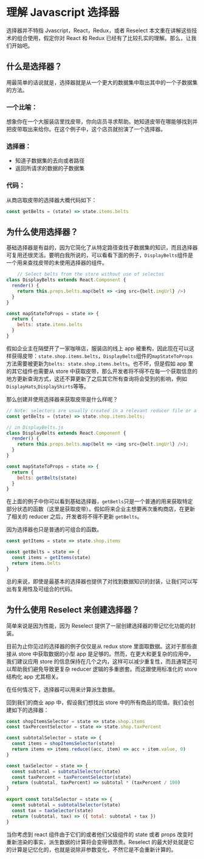 <!--
 * @Date: 2019-12-30 18:50:22
 * @LastEditors: guangling
 * @LastEditTime : 2019-12-30 20:08:44
 -->
# 理解 Javascript 选择器

选择器并不特指 Jvascript，React，Redux，或者 Reselect 本文重在讲解这些技术的组合使用，假定你对 React 和 Redux 已经有了比较扎实的理解。那么，让我们开始吧。

## 什么是选择器？

用最简单的话说就是，选择器就是从一个更大的数据集中取出其中的一个子数据集的方法。

### 一个比喻：

想象你在一个大服装店里找皮带，你向店员寻求帮助。她知道皮带在哪能够找到并把皮带取出来给你。在这个例子中，这个店员就扮演了一个选择器。

### 选择器：

* 知道子数据集的去向或者路径
* 返回所请求的数据的子数据集

### 代码：

从商店取皮带的选择器大概代码如下：
```javascript
const getBelts = (state) => state.items.belts
```

## 为什么使用选择器？

基础选择器是有益的，因为它简化了从特定路径查找子数据集的知识，而且选择器可复用还很灵活。要明白我所说的，可以看看下面的例子，`DisplayBelts`组件是一个用来查找皮带的未使用选择器的组件。

```javascript
	// Select belts from the store without use of selectos
class DisplayBelts extends React.Component {
  render() {
    return this.props.belts.map(belt => <img src={belt.imgUrl} />)
  }
}

const mapStateToProps = state => {
  return {
    belts: state.items.belts
  }
}
```
假如企业主在隔壁开了一家咖啡店，服装店的线上 app 被重构，因此现在可以这样获得皮带：`state.shop.items.belts`，`DisplayBelts`组件的`mapStateToProps`方法需要被更新为`belts: state.shop.items.belts`。也不坏，但是假如 app 里的其它组件也需要从 store 中获取皮带，那么开发者将不得不在每一个获取信息的地方更新查询方式，这还不算更新了之后其它所有查询将会受到的影响，例如`DisplayHats`,`DisplayShirts`等等。

那么创建并使用选择器来获取皮带是什么样呢？

```javascript
// Note: selectors are usually created in a relevant reducer file or a separate selectors file
const getBelts = (state) => state.shop.items.belts;

// in DisplayBelts.js
class DisplayBelts extends React.Component {
  render() {
    return this.props.belts.map(belt => <img src={belt.imgUrl} />);
  }
}

const mapStateToProps = state => {
  return {
    belts: getBelts(state)
  }
}
```
在上面的例子中你可以看到基础选择器，`getBetls`只是一个普通的用来获取特定部分状态的函数（这里是获取皮带）。假如将来企业主想要再次重构商店，在更新了相关的 reducer 之后，开发者将不得不更新 `getBelts`。

因为选择器也只是普通的可组合的函数。

```javascript
const getItems = state => state.shop.items

const getBelts = state => {
  const items = getItems(state)
  return items.belts
}
```
总的来说，即使是最基本的选择器也提供了对找到数据知识的封装，让我们可以写出有复用性及可组合的代码。

## 为什么使用 Reselect 来创建选择器？

简单来说是因为性能，因为 Reselect 提供了一层创建选择器的带记忆化功能的封装。

目前为止你见过的选择器的例子仅仅是从 redux store 里面取数据。这对于那些直接从 store 中获取数据的小型 app 是足够的。然而，在更大和更复杂的应用中，我们建议应用 store 的信息保持在几个之内，这样可以减少重复性，而且通常还可以帮助我们避免导致更复杂 reducer 逻辑的多重嵌套。而这跟使用标准化的 store 结构化 app 尤其相关。

在任何情况下，选择器可以用来计算派生数据。

回到我们的商业 app 中，假设我们想找出 store 中的所有商品的现值。我们会创建如下的选择器：

```javascript
const shopItemsSelector = state => state.shop.items
const taxPercentSelector = state => state.shop.taxPercent

const subtotalSelector = state => {
  const items = shopItemsSelector(state)
  return items => items.reduce((acc, item) => acc + item.value, 0)
}

const taxSelector = state => {
  const subtotal = subtotalSelector(state)
  const taxPercent = taxPercentSelector(state)
  return (subtotal, taxPercent) => subtotal * (taxPercent / 100)
}

export const totalSelector = state => {
  const subtotal = subtotalSelector(state)
  const tax = taxSelector(state)
  return (subtotal, tax) => ({ total: subtotal + tax })
}
```

当你考虑到 react 组件由于它们的或者他们父级组件的 state 或者 props 改变时重新渲染的事实，派生数据的计算将会变得很昂贵。Reselect 的最大好处就是它的计算是记忆化的，也就是说除非参数变化，不然它是不会重新计算的。
